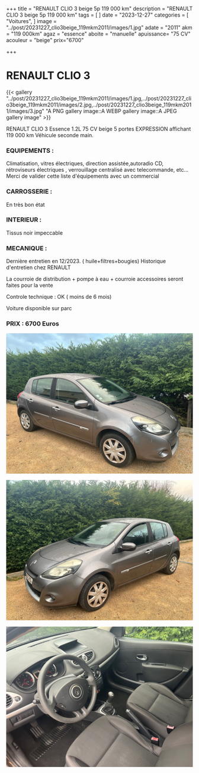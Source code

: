+++
title = "RENAULT CLIO 3 beige 5p 119 000 km"
description = "RENAULT CLIO 3 beige 5p 119 000 km"
tags = [
]
date = "2023-12-27"
categories = [
    "Voitures",
]
image = "../post/20231227_clio3beige_119mkm2011/images/1.jpg"
adate = "2011"
akm = "119 000km"
agaz = "essence"
aboite = "manuelle"
apuissance= "75 CV"
acouleur = "beige"
prix="6700"

+++

# RENAULT CLIO 3

{{< gallery "../post/20231227_clio3beige_119mkm2011/images/1.jpg,../post/20231227_clio3beige_119mkm2011/images/2.jpg,../post/20231227_clio3beige_119mkm2011/images/3.jpg" "A PNG gallery image::A WEBP gallery image::A JPEG gallery image" >}}


RENAULT CLIO 3 Essence 1.2L 75 CV beige 5 portes EXPRESSION  affichant 119 000 km
Véhicule seconde main.

### EQUIPEMENTS :
Climatisation, vitres électriques, direction assistée,autoradio CD, rétroviseurs électriques , verrouillage centralisé avec telecommande, etc...
Merci de valider cette liste d'équipements avec un commercial

### CARROSSERIE :
En très bon état 


### INTERIEUR :
Tissus noir impeccable

### MECANIQUE :
Dernière entretien en 12/2023. ( huile+filtres+bougies)
Historique d'entretien chez RENAULT

La courroie de distribution + pompe à eau + courroie accessoires seront faites pour la vente


Controle technique : OK ( moins de 6 mois)


Voiture disponible sur parc


### PRIX : 6700 Euros


<!-- more -->


![](images/1.jpg)

![](images/2.jpg)

![](images/3.jpg)

